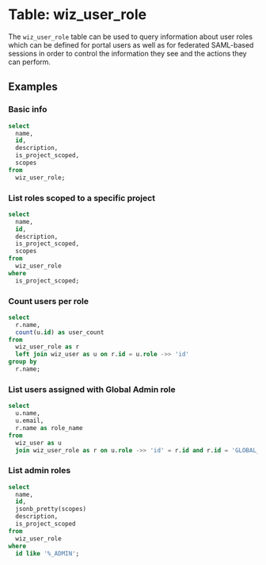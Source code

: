 # Table: wiz_user_role

The `wiz_user_role` table can be used to query information about user roles which can be defined for portal users as well as for federated SAML-based sessions in order to control the information they see and the actions they can perform.

## Examples

### Basic info

```sql
select
  name,
  id,
  description,
  is_project_scoped,
  scopes
from
  wiz_user_role;
```

### List roles scoped to a specific project

```sql
select
  name,
  id,
  description,
  is_project_scoped,
  scopes
from
  wiz_user_role
where
  is_project_scoped;
```

### Count users per role

```sql
select
  r.name,
  count(u.id) as user_count
from
  wiz_user_role as r
  left join wiz_user as u on r.id = u.role ->> 'id'
group by
  r.name;
```

### List users assigned with Global Admin role

```sql
select
  u.name,
  u.email,
  r.name as role_name
from
  wiz_user as u
  join wiz_user_role as r on u.role ->> 'id' = r.id and r.id = 'GLOBAL_ADMIN';
```

### List admin roles

```sql
select
  name,
  id,
  jsonb_pretty(scopes)
  description,
  is_project_scoped
from
  wiz_user_role
where
  id like '%_ADMIN';
```
